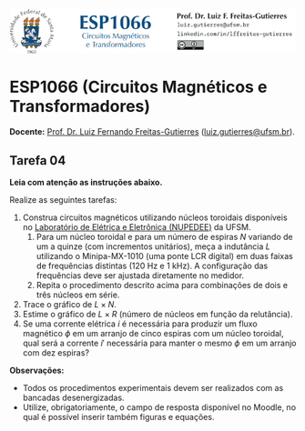 ![](Header.png "UFSM-CT-DESP-ESP1066")

# ESP1066 (Circuitos Magnéticos e Transformadores)

**Docente:** [Prof. Dr. Luiz Fernando Freitas-Gutierres](https://www.linkedin.com/in/lffreitas-gutierres/) ([luiz.gutierres@ufsm.br](mailto:luiz.gutierres@ufsm.br)).

## Tarefa 04

**Leia com atenção as instruções abaixo.**

Realize as seguintes tarefas:

1. Construa circuitos magnéticos utilizando núcleos toroidais disponíveis no [Laboratório de Elétrica e Eletrônica (NUPEDEE)](https://nupedee.ufsm.br/) da UFSM.
    1. Para um núcleo toroidal e para um número de espiras $N$ variando de um a quinze (com incrementos unitários), meça a indutância $L$ utilizando o Minipa-MX-1010 (uma ponte LCR digital) em duas faixas de frequências distintas (120 Hz e 1 kHz). A configuração das frequências deve ser ajustada diretamente no medidor.
    2. Repita o procedimento descrito acima para combinações de dois e três núcleos em série.
2. Trace o gráfico de $L \times N$.
3. Estime o gráfico de $L \times R$ (número de núcleos em função da relutância).
4. Se uma corrente elétrica $i$ é necessária para produzir um fluxo magnético $\phi$ em um arranjo de cinco espiras com um núcleo toroidal, qual será a corrente $i'$ necessária para manter o mesmo $\phi$ em um arranjo com dez espiras?

**Observações:**

- Todos os procedimentos experimentais devem ser realizados com as bancadas desenergizadas.
- Utilize, obrigatoriamente, o campo de resposta disponível no Moodle, no qual é possível inserir também figuras e equações.
